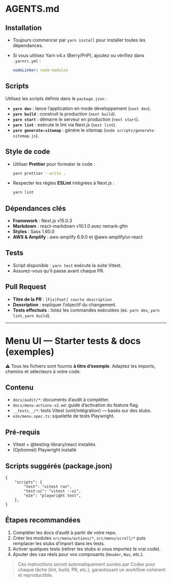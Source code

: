 # AGENTS.md

## Installation

- Toujours commencer par `yarn install` pour installer toutes les dépendances.
- Si vous utilisez Yarn v4.x (Berry/PnP), ajoutez ou vérifiez dans `.yarnrc.yml` :

    ```yaml
    nodeLinker: node-modules
    ```

## Scripts

Utilisez les scripts définis dans le `package.json` :

- **`yarn dev`** : lance l’application en mode développement (`next dev`).
- **`yarn build`** : construit la production (`next build`).
- **`yarn start`** : démarre le serveur en production (`next start`).
- **`yarn lint`** : exécute le lint via Next.js (`next lint`).
- **`yarn generate:sitemap`** : génère le sitemap (`node scripts/generate-sitemap.js`).

## Style de code

- Utiliser **Prettier** pour formater le code :

    ```bash
    yarn prettier --write .
    ```

- Respecter les règles **ESLint** intégrées à Next.js :

    ```bash
    yarn lint
    ```

## Dépendances clés

- **Framework** : Next.js v15.0.3
- **Markdown** : react-markdown v10.1.0 avec remark-gfm
- **Styles** : Sass 1.60.0
- **AWS & Amplify** : aws-amplify 6.9.0 et @aws-amplify/ui-react

## Tests

- Script disponible : `yarn test` exécute la suite Vitest.
- Assurez-vous qu’il passe avant chaque PR.

## Pull Request

- **Titre de la PR** : `[Fix|Feat] courte description`
- **Description** : expliquer l’objectif du changement.
- **Tests effectués** : listez les commandes exécutées (ex. `yarn dev`, `yarn lint`, `yarn build`).

---

# Menu UI — Starter tests & docs (exemples)

⚠️ Tous les fichiers sont fournis **à titre d’exemple**. Adaptez les imports, chemins et sélecteurs à votre code.

## Contenu

- `docs/audit/*`: documents d’audit à compléter.
- `docs/menu-actions-v2.md`: guide d’activation du feature flag.
- `__tests__/*`: tests Vitest (unit/intégration) — basés sur des stubs.
- `e2e/menu.spec.ts`: squelette de tests Playwright.

## Pré-requis

- Vitest + @testing-library/react installés
- (Optionnel) Playwright installé

## Scripts suggérés (package.json)

```jsonc
{
    "scripts": {
        "test": "vitest run",
        "test:ui": "vitest --ui",
        "e2e": "playwright test",
    },
}
```

## Étapes recommandées

1. Compléter les docs d’audit à partir de votre repo.
2. Créer les modules `src/menu/actions/*`, `src/menu/scroll/*` puis remplacer les stubs d’import dans les tests.
3. Activer quelques tests (retirer les stubs si vous importez le vrai code).
4. Ajouter des cas réels pour vos composants (`Header`, `Nav`, etc.).

> Ces instructions seront automatiquement suivies par Codex pour chaque tâche (lint, build, PR, etc.), garantissant un workflow cohérent et reproductible.
